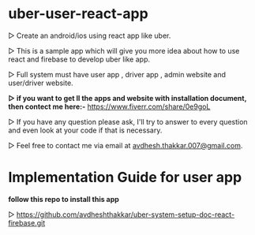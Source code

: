 # uber-user-react-app

▷ Create an android/ios using react app like uber.

▷ This is a sample app which will give you more idea about how to use react and firebase to develop uber like app.

▷ Full system must have user app , driver app , admin website and user/driver website.

**▷ if you want to get ll the apps and website with installation document, then contect me here:-** https://www.fiverr.com/share/0e9goL <br />

▷ If you have any question please ask, I'll try to answer to every question and even look at your code if that is necessary.

▷ Feel free to contact me via email at avdhesh.thakkar.007@gmail.com.

# Implementation Guide for user app

**follow this repo to install this app**

▷ https://github.com/avdheshthakkar/uber-system-setup-doc-react-firebase.git
